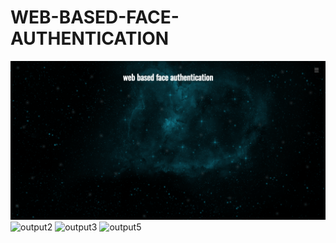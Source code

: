 # WEB-BASED-FACE-AUTHENTICATION
![output1](https://github.com/mohammad-sohel04/FaceKey/blob/master/1_face.png)
![output2](https://github.com/ajayvishwakarma2k21/WEB-BASED-FACE-AUTHENTICATION/assets/153939107/5677be94-7733-4e48-ae53-824077d01d6f)
![output3](https://github.com/ajayvishwakarma2k21/WEB-BASED-FACE-AUTHENTICATION/assets/153939107/64008388-43b8-46fe-a4b6-831c43ff590f)
![output5](https://github.com/ajayvishwakarma2k21/WEB-BASED-FACE-AUTHENTICATION/assets/153939107/267260a1-800b-4c7a-b7f7-a67b90bca6ad)

